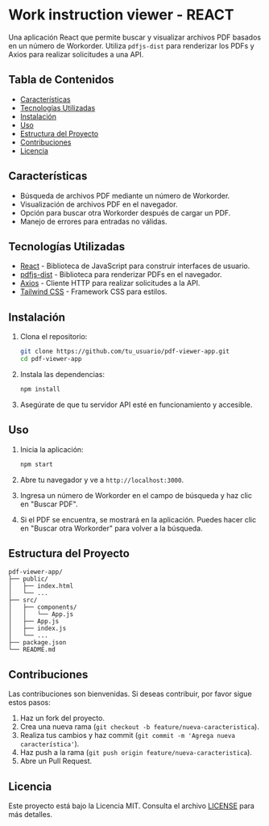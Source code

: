 # Work instruction viewer - REACT

Una aplicación React que permite buscar y visualizar archivos PDF basados en un número de Workorder. Utiliza `pdfjs-dist` para renderizar los PDFs y Axios para realizar solicitudes a una API.

## Tabla de Contenidos

- [Características](#características)
- [Tecnologías Utilizadas](#tecnologías-utilizadas)
- [Instalación](#instalación)
- [Uso](#uso)
- [Estructura del Proyecto](#estructura-del-proyecto)
- [Contribuciones](#contribuciones)
- [Licencia](#licencia)

## Características

- Búsqueda de archivos PDF mediante un número de Workorder.
- Visualización de archivos PDF en el navegador.
- Opción para buscar otra Workorder después de cargar un PDF.
- Manejo de errores para entradas no válidas.

## Tecnologías Utilizadas

- [React](https://reactjs.org/) - Biblioteca de JavaScript para construir interfaces de usuario.
- [pdfjs-dist](https://github.com/mozilla/pdf.js) - Biblioteca para renderizar PDFs en el navegador.
- [Axios](https://axios-http.com/) - Cliente HTTP para realizar solicitudes a la API.
- [Tailwind CSS](https://tailwindcss.com/) - Framework CSS para estilos.

## Instalación

1. Clona el repositorio:

   ```bash
   git clone https://github.com/tu_usuario/pdf-viewer-app.git
   cd pdf-viewer-app
   ```

2. Instala las dependencias:

   ```bash
   npm install
   ```

3. Asegúrate de que tu servidor API esté en funcionamiento y accesible.

## Uso

1. Inicia la aplicación:

   ```bash
   npm start
   ```

2. Abre tu navegador y ve a `http://localhost:3000`.

3. Ingresa un número de Workorder en el campo de búsqueda y haz clic en "Buscar PDF".

4. Si el PDF se encuentra, se mostrará en la aplicación. Puedes hacer clic en "Buscar otra Workorder" para volver a la búsqueda.

## Estructura del Proyecto

```
pdf-viewer-app/
├── public/
│   ├── index.html
│   └── ...
├── src/
│   ├── components/
│   │   └── App.js
│   ├── App.js
│   ├── index.js
│   └── ...
├── package.json
└── README.md
```

## Contribuciones

Las contribuciones son bienvenidas. Si deseas contribuir, por favor sigue estos pasos:

1. Haz un fork del proyecto.
2. Crea una nueva rama (`git checkout -b feature/nueva-caracteristica`).
3. Realiza tus cambios y haz commit (`git commit -m 'Agrega nueva característica'`).
4. Haz push a la rama (`git push origin feature/nueva-caracteristica`).
5. Abre un Pull Request.

## Licencia

Este proyecto está bajo la Licencia MIT. Consulta el archivo [LICENSE](LICENSE) para más detalles.
